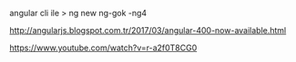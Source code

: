 angular cli ile >   ng new ng-gok -ng4

http://angularjs.blogspot.com.tr/2017/03/angular-400-now-available.html

https://www.youtube.com/watch?v=r-a2f0T8CG0
